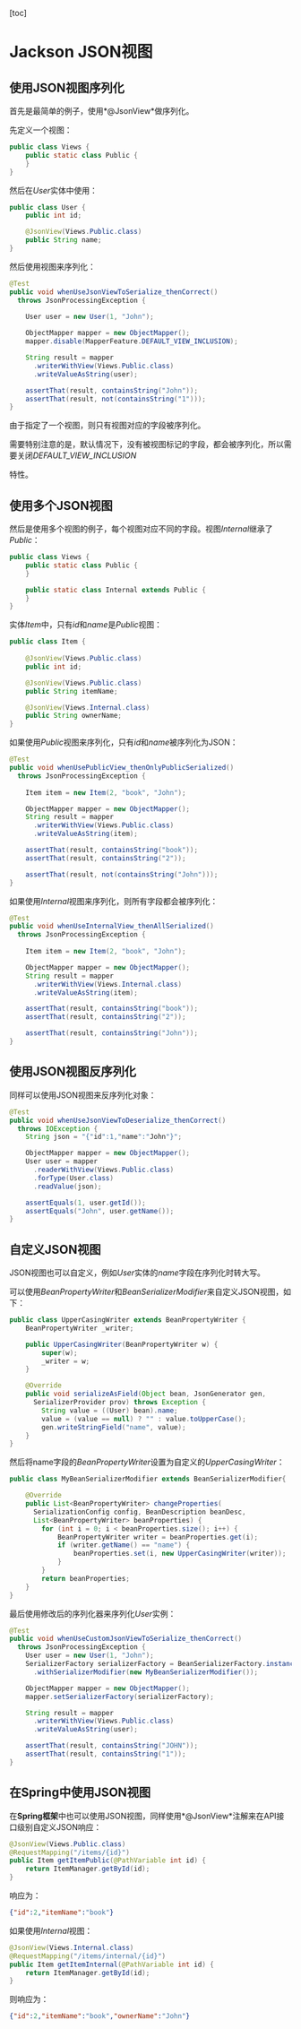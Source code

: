 [toc]

# Jackson JSON视图

## 使用JSON视图序列化

首先是最简单的例子，使用*@JsonView*做序列化。

先定义一个视图：

```java
public class Views {
    public static class Public {
    }
}
```

然后在*User*实体中使用：

```java
public class User {
    public int id;

    @JsonView(Views.Public.class)
    public String name;
}
```

然后使用视图来序列化：

```java
@Test
public void whenUseJsonViewToSerialize_thenCorrect() 
  throws JsonProcessingException {
 
    User user = new User(1, "John");

    ObjectMapper mapper = new ObjectMapper();
    mapper.disable(MapperFeature.DEFAULT_VIEW_INCLUSION);

    String result = mapper
      .writerWithView(Views.Public.class)
      .writeValueAsString(user);

    assertThat(result, containsString("John"));
    assertThat(result, not(containsString("1")));
}
```

由于指定了一个视图，则只有视图对应的字段被序列化。

需要特别注意的是，默认情况下，没有被视图标记的字段，都会被序列化，所以需要关闭*DEFAULT_VIEW_INCLUSION*

特性。

## 使用多个JSON视图

然后是使用多个视图的例子，每个视图对应不同的字段。视图*Internal*继承了*Public*：

```java
public class Views {
    public static class Public {
    }

    public static class Internal extends Public {
    }
}
```

实体*Item*中，只有*id*和*name*是*Public*视图：

```java
public class Item {
 
    @JsonView(Views.Public.class)
    public int id;

    @JsonView(Views.Public.class)
    public String itemName;

    @JsonView(Views.Internal.class)
    public String ownerName;
}
```

如果使用*Public*视图来序列化，只有*id*和*name*被序列化为JSON：

```java
@Test
public void whenUsePublicView_thenOnlyPublicSerialized() 
  throws JsonProcessingException {
 
    Item item = new Item(2, "book", "John");

    ObjectMapper mapper = new ObjectMapper();
    String result = mapper
      .writerWithView(Views.Public.class)
      .writeValueAsString(item);

    assertThat(result, containsString("book"));
    assertThat(result, containsString("2"));

    assertThat(result, not(containsString("John")));
}
```

如果使用*Internal*视图来序列化，则所有字段都会被序列化：

```java
@Test
public void whenUseInternalView_thenAllSerialized() 
  throws JsonProcessingException {
 
    Item item = new Item(2, "book", "John");

    ObjectMapper mapper = new ObjectMapper();
    String result = mapper
      .writerWithView(Views.Internal.class)
      .writeValueAsString(item);

    assertThat(result, containsString("book"));
    assertThat(result, containsString("2"));

    assertThat(result, containsString("John"));
}
```

## 使用JSON视图反序列化

同样可以使用JSON视图来反序列化对象：

```java
@Test
public void whenUseJsonViewToDeserialize_thenCorrect() 
  throws IOException {
    String json = "{"id":1,"name":"John"}";

    ObjectMapper mapper = new ObjectMapper();
    User user = mapper
      .readerWithView(Views.Public.class)
      .forType(User.class)
      .readValue(json);

    assertEquals(1, user.getId());
    assertEquals("John", user.getName());
}
```

## 自定义JSON视图

JSON视图也可以自定义，例如*User*实体的*name*字段在序列化时转大写。

可以使用*BeanPropertyWriter*和*BeanSerializerModifier*来自定义JSON视图，如下：

```java
public class UpperCasingWriter extends BeanPropertyWriter {
    BeanPropertyWriter _writer;

    public UpperCasingWriter(BeanPropertyWriter w) {
        super(w);
        _writer = w;
    }

    @Override
    public void serializeAsField(Object bean, JsonGenerator gen, 
      SerializerProvider prov) throws Exception {
        String value = ((User) bean).name;
        value = (value == null) ? "" : value.toUpperCase();
        gen.writeStringField("name", value);
    }
}
```

然后将name字段的*BeanPropertyWriter*设置为自定义的*UpperCasingWriter*：

```java
public class MyBeanSerializerModifier extends BeanSerializerModifier{

    @Override
    public List<BeanPropertyWriter> changeProperties(
      SerializationConfig config, BeanDescription beanDesc, 
      List<BeanPropertyWriter> beanProperties) {
        for (int i = 0; i < beanProperties.size(); i++) {
            BeanPropertyWriter writer = beanProperties.get(i);
            if (writer.getName() == "name") {
                beanProperties.set(i, new UpperCasingWriter(writer));
            }
        }
        return beanProperties;
    }
}
```

最后使用修改后的序列化器来序列化*User*实例：

```java
@Test
public void whenUseCustomJsonViewToSerialize_thenCorrect() 
  throws JsonProcessingException {
    User user = new User(1, "John");
    SerializerFactory serializerFactory = BeanSerializerFactory.instance
      .withSerializerModifier(new MyBeanSerializerModifier());

    ObjectMapper mapper = new ObjectMapper();
    mapper.setSerializerFactory(serializerFactory);

    String result = mapper
      .writerWithView(Views.Public.class)
      .writeValueAsString(user);

    assertThat(result, containsString("JOHN"));
    assertThat(result, containsString("1"));
}
```

## 在Spring中使用JSON视图

在**Spring框架**中也可以使用JSON视图，同样使用*@JsonView*注解来在API接口级别自定义JSON响应：

```java
@JsonView(Views.Public.class)
@RequestMapping("/items/{id}")
public Item getItemPublic(@PathVariable int id) {
    return ItemManager.getById(id);
}
```

响应为：

```json
{"id":2,"itemName":"book"}
```

如果使用*Internal*视图：

```java
@JsonView(Views.Internal.class)
@RequestMapping("/items/internal/{id}")
public Item getItemInternal(@PathVariable int id) {
    return ItemManager.getById(id);
}
```

则响应为：

```json
{"id":2,"itemName":"book","ownerName":"John"}
```

